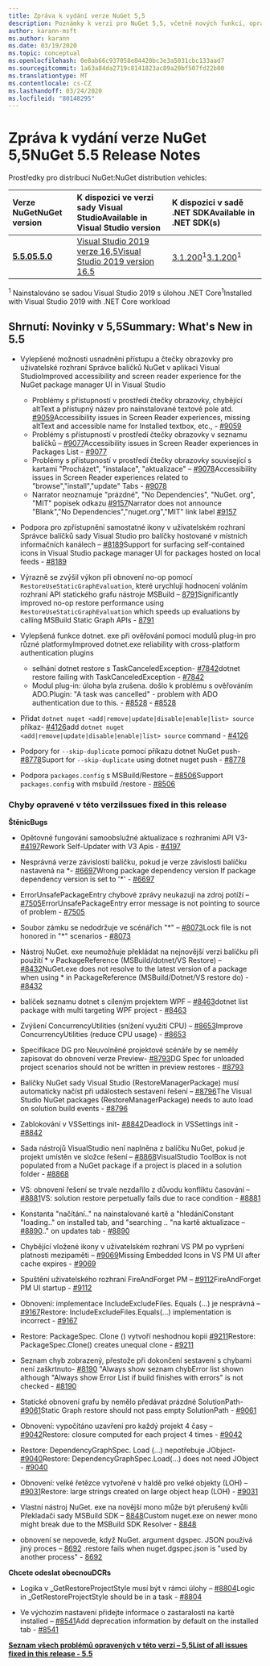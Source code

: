 ```yaml
---
title: Zpráva k vydání verze NuGet 5,5
description: Poznámky k verzi pro NuGet 5,5, včetně nových funkcí, oprav chyb a chcete odeslat obecnou.
author: karann-msft
ms.author: karann
ms.date: 03/19/2020
ms.topic: conceptual
ms.openlocfilehash: 0e8ab66c937058e84420bc3e3a5031cbc133aad7
ms.sourcegitcommit: 1a63a84da2719c8141823ac89a20bf507fd22b00
ms.translationtype: MT
ms.contentlocale: cs-CZ
ms.lasthandoff: 03/24/2020
ms.locfileid: "80148295"
---
```

# <a name="nuget-55-release-notes"></a><span data-ttu-id="2ddd0-103">Zpráva k vydání verze NuGet 5,5</span><span class="sxs-lookup"><span data-stu-id="2ddd0-103">NuGet 5.5 Release Notes</span></span>

<span data-ttu-id="2ddd0-104">Prostředky pro distribuci NuGet:</span><span class="sxs-lookup"><span data-stu-id="2ddd0-104">NuGet distribution vehicles:</span></span>

| <span data-ttu-id="2ddd0-105">Verze NuGet</span><span class="sxs-lookup"><span data-stu-id="2ddd0-105">NuGet version</span></span> | <span data-ttu-id="2ddd0-106">K dispozici ve verzi sady Visual Studio</span><span class="sxs-lookup"><span data-stu-id="2ddd0-106">Available in Visual Studio version</span></span>| <span data-ttu-id="2ddd0-107">K dispozici v sadě .NET SDK</span><span class="sxs-lookup"><span data-stu-id="2ddd0-107">Available in .NET SDK(s)</span></span>|
|:---|:---|:---|
| [<span data-ttu-id="2ddd0-108">**5.5.0**</span><span class="sxs-lookup"><span data-stu-id="2ddd0-108">**5.5.0**</span></span>](https://nuget.org/downloads) | [<span data-ttu-id="2ddd0-109">Visual Studio 2019 verze 16,5</span><span class="sxs-lookup"><span data-stu-id="2ddd0-109">Visual Studio 2019 version 16.5</span></span>](https://visualstudio.microsoft.com/downloads/) | <span data-ttu-id="2ddd0-110">[3.1.200](https://dotnet.microsoft.com/download/dotnet-core/3.1)<sup>1</sup></span><span class="sxs-lookup"><span data-stu-id="2ddd0-110">[3.1.200](https://dotnet.microsoft.com/download/dotnet-core/3.1)<sup>1</sup></span></span> |

<span data-ttu-id="2ddd0-111"><sup>1</sup> Nainstalováno se sadou Visual Studio 2019 s úlohou .NET Core</span><span class="sxs-lookup"><span data-stu-id="2ddd0-111"><sup>1</sup>Installed with Visual Studio 2019 with .NET Core workload</span></span>

## <a name="summary-whats-new-in-55"></a><span data-ttu-id="2ddd0-112">Shrnutí: Novinky v 5,5</span><span class="sxs-lookup"><span data-stu-id="2ddd0-112">Summary: What's New in 5.5</span></span>

* <span data-ttu-id="2ddd0-113">Vylepšené možnosti usnadnění přístupu a čtečky obrazovky pro uživatelské rozhraní Správce balíčků NuGet v aplikaci Visual Studio</span><span class="sxs-lookup"><span data-stu-id="2ddd0-113">Improved accessibility and screen reader experience for the NuGet package manager UI in Visual Studio</span></span>
    * <span data-ttu-id="2ddd0-114">Problémy s přístupností v prostředí čtečky obrazovky, chybějící altText a přístupný název pro nainstalované textové pole atd. [#9059](https://github.com/NuGet/Home/issues/9059)</span><span class="sxs-lookup"><span data-stu-id="2ddd0-114">Accessibility issues in Screen Reader experiences, missing altText and accessible name for Installed textbox, etc., - [#9059](https://github.com/NuGet/Home/issues/9059)</span></span>
    * <span data-ttu-id="2ddd0-115">Problémy s přístupností v prostředí čtečky obrazovky v seznamu balíčků – [#9077](https://github.com/NuGet/Home/issues/9077)</span><span class="sxs-lookup"><span data-stu-id="2ddd0-115">Accessibility issues in Screen Reader experiences in Packages List - [#9077](https://github.com/NuGet/Home/issues/9077)</span></span>
    * <span data-ttu-id="2ddd0-116">Problémy s přístupností v prostředí čtečky obrazovky související s kartami "Procházet", "instalace", "aktualizace" – [#9078](https://github.com/NuGet/Home/issues/9078)</span><span class="sxs-lookup"><span data-stu-id="2ddd0-116">Accessibility issues in Screen Reader experiences related to "browse","install","update" Tabs - [#9078](https://github.com/NuGet/Home/issues/9078)</span></span>
    * <span data-ttu-id="2ddd0-117">Narrator neoznamuje "prázdné", "No Dependencies", "NuGet. org", "MIT" popisek odkazu [#9157](https://github.com/NuGet/Home/issues/9157)</span><span class="sxs-lookup"><span data-stu-id="2ddd0-117">Narrator does not announce "Blank","No Dependencies","nuget.org","MIT" link label [#9157](https://github.com/NuGet/Home/issues/9157)</span></span>

* <span data-ttu-id="2ddd0-118">Podpora pro zpřístupnění samostatné ikony v uživatelském rozhraní Správce balíčků sady Visual Studio pro balíčky hostované v místních informačních kanálech – [#8189](https://github.com/NuGet/Home/issues/8189)</span><span class="sxs-lookup"><span data-stu-id="2ddd0-118">Support for surfacing self-contained icons in Visual Studio package manager UI for packages hosted on local feeds - [#8189](https://github.com/NuGet/Home/issues/8189)</span></span>

* <span data-ttu-id="2ddd0-119">Výrazně se zvýšil výkon při obnovení no-op pomocí `RestoreUseStaticGraphEvaluation`, které urychlují hodnocení voláním rozhraní API statického grafu nástroje MSBuild – [8791](https://github.com/NuGet/Home/issues/8791)</span><span class="sxs-lookup"><span data-stu-id="2ddd0-119">Significantly improved no-op restore performance using `RestoreUseStaticGraphEvaluation` which speeds up evaluations by calling MSBuild Static Graph APIs - [8791](https://github.com/NuGet/Home/issues/8791)</span></span>

* <span data-ttu-id="2ddd0-120">Vylepšená funkce dotnet. exe při ověřování pomocí modulů plug-in pro různé platformy</span><span class="sxs-lookup"><span data-stu-id="2ddd0-120">Improved dotnet.exe reliability with cross-platform authentication plugins</span></span>
    * <span data-ttu-id="2ddd0-121">selhání dotnet restore s TaskCanceledException- [#7842](https://github.com/NuGet/Home/issues/7842)</span><span class="sxs-lookup"><span data-stu-id="2ddd0-121">dotnet restore failing with TaskCanceledException - [#7842](https://github.com/NuGet/Home/issues/7842)</span></span>
    * <span data-ttu-id="2ddd0-122">Modul plug-in: úloha byla zrušena. došlo k problému s ověřováním ADO.</span><span class="sxs-lookup"><span data-stu-id="2ddd0-122">Plugin:  "A task was cancelled" - problem with ADO authentication due to this.</span></span><span data-ttu-id="2ddd0-123"> - [#8528](https://github.com/NuGet/Home/issues/8528)</span><span class="sxs-lookup"><span data-stu-id="2ddd0-123"> - [#8528](https://github.com/NuGet/Home/issues/8528)</span></span>

* <span data-ttu-id="2ddd0-124">Přidat `dotnet nuget <add|remove|update|disable|enable|list> source` příkaz- [#4126](https://github.com/NuGet/Home/issues/4126)</span><span class="sxs-lookup"><span data-stu-id="2ddd0-124">add `dotnet nuget <add|remove|update|disable|enable|list> source` command - [#4126](https://github.com/NuGet/Home/issues/4126)</span></span>

* <span data-ttu-id="2ddd0-125">Podpory for `--skip-duplicate` pomocí příkazu dotnet NuGet push- [#8778](https://github.com/NuGet/Home/issues/8778)</span><span class="sxs-lookup"><span data-stu-id="2ddd0-125">Suport for `--skip-duplicate`  using dotnet nuget push - [#8778](https://github.com/NuGet/Home/issues/8778)</span></span>

* <span data-ttu-id="2ddd0-126">Podpora `packages.config` s MSBuild/Restore – [#8506](https://github.com/NuGet/Home/issues/8506)</span><span class="sxs-lookup"><span data-stu-id="2ddd0-126">Support `packages.config` with msbuild /restore - [#8506](https://github.com/NuGet/Home/issues/8506)</span></span>

### <a name="issues-fixed-in-this-release"></a><span data-ttu-id="2ddd0-127">Chyby opravené v této verzi</span><span class="sxs-lookup"><span data-stu-id="2ddd0-127">Issues fixed in this release</span></span>

<span data-ttu-id="2ddd0-128">**Štěnic**</span><span class="sxs-lookup"><span data-stu-id="2ddd0-128">**Bugs**</span></span>

* <span data-ttu-id="2ddd0-129">Opětovné fungování samoobslužné aktualizace s rozhraními API V3- [#4197](https://github.com/NuGet/Home/issues/4197)</span><span class="sxs-lookup"><span data-stu-id="2ddd0-129">Rework Self-Updater with V3 Apis - [#4197](https://github.com/NuGet/Home/issues/4197)</span></span>

* <span data-ttu-id="2ddd0-130">Nesprávná verze závislostí balíčku, pokud je verze závislosti balíčku nastavená na \*- [#6697](https://github.com/NuGet/Home/issues/6697)</span><span class="sxs-lookup"><span data-stu-id="2ddd0-130">Wrong package dependency version If package dependency version is set to '\*' - [#6697](https://github.com/NuGet/Home/issues/6697)</span></span>

* <span data-ttu-id="2ddd0-131">ErrorUnsafePackageEntry chybové zprávy neukazují na zdroj potíží – [#7505](https://github.com/NuGet/Home/issues/7505)</span><span class="sxs-lookup"><span data-stu-id="2ddd0-131">ErrorUnsafePackageEntry error message is not pointing to source of problem - [#7505](https://github.com/NuGet/Home/issues/7505)</span></span>

* <span data-ttu-id="2ddd0-132">Soubor zámku se nedodržuje ve scénářích "\*" – [#8073](https://github.com/NuGet/Home/issues/8073)</span><span class="sxs-lookup"><span data-stu-id="2ddd0-132">Lock file is not honored in "\*" scenarios  - [#8073](https://github.com/NuGet/Home/issues/8073)</span></span>

* <span data-ttu-id="2ddd0-133">Nástroj NuGet. exe neumožňuje překládat na nejnovější verzi balíčku při použití \* v PackageReference (MSBuild/dotnet/VS Restore) – [#8432](https://github.com/NuGet/Home/issues/8432)</span><span class="sxs-lookup"><span data-stu-id="2ddd0-133">NuGet.exe does not resolve to the latest version of a package when using \* in PackageReference (MSBuild/Dotnet/VS restore do) - [#8432](https://github.com/NuGet/Home/issues/8432)</span></span>

* <span data-ttu-id="2ddd0-134">balíček seznamu dotnet s cíleným projektem WPF – [#8463](https://github.com/NuGet/Home/issues/8463)</span><span class="sxs-lookup"><span data-stu-id="2ddd0-134">dotnet list package with multi targeting WPF project - [#8463](https://github.com/NuGet/Home/issues/8463)</span></span>

* <span data-ttu-id="2ddd0-135">Zvýšení ConcurrencyUtilities (snížení využití CPU) – [#8653](https://github.com/NuGet/Home/issues/8653)</span><span class="sxs-lookup"><span data-stu-id="2ddd0-135">Improve ConcurrencyUtilities (reduce CPU usage) - [#8653](https://github.com/NuGet/Home/issues/8653)</span></span>

* <span data-ttu-id="2ddd0-136">Specifikace DG pro Neuvolněné projektové scénáře by se neměly zapisovat do obnovení verze Preview- [#8793](https://github.com/NuGet/Home/issues/8793)</span><span class="sxs-lookup"><span data-stu-id="2ddd0-136">DG Spec for unloaded project scenarios should not be written in preview restores - [#8793](https://github.com/NuGet/Home/issues/8793)</span></span>

* <span data-ttu-id="2ddd0-137">Balíčky NuGet sady Visual Studio (RestoreManagerPackage) musí automaticky načíst při událostech sestavení řešení – [#8796](https://github.com/NuGet/Home/issues/8796)</span><span class="sxs-lookup"><span data-stu-id="2ddd0-137">The Visual Studio NuGet packages (RestoreManagerPackage) needs to auto load on solution build events - [#8796](https://github.com/NuGet/Home/issues/8796)</span></span>

* <span data-ttu-id="2ddd0-138">Zablokování v VSSettings init- [#8842](https://github.com/NuGet/Home/issues/8842)</span><span class="sxs-lookup"><span data-stu-id="2ddd0-138">Deadlock in VSSettings init - [#8842](https://github.com/NuGet/Home/issues/8842)</span></span>

* <span data-ttu-id="2ddd0-139">Sada nástrojů VisualStudio není naplněna z balíčku NuGet, pokud je projekt umístěn ve složce řešení – [#8868](https://github.com/NuGet/Home/issues/8868)</span><span class="sxs-lookup"><span data-stu-id="2ddd0-139">VisualStudio ToolBox is not populated from a NuGet package if a project is placed in a solution folder - [#8868](https://github.com/NuGet/Home/issues/8868)</span></span>

* <span data-ttu-id="2ddd0-140">VS: obnovení řešení se trvale nezdařilo z důvodu konfliktu časování – [#8881](https://github.com/NuGet/Home/issues/8881)</span><span class="sxs-lookup"><span data-stu-id="2ddd0-140">VS:  solution restore perpetually fails due to race condition - [#8881](https://github.com/NuGet/Home/issues/8881)</span></span>

* <span data-ttu-id="2ddd0-141">Konstanta "načítání.." na nainstalované kartě a "hledání</span><span class="sxs-lookup"><span data-stu-id="2ddd0-141">Constant "loading.." on installed tab, and "searching</span></span> <term><span data-ttu-id="2ddd0-142">.. "na kartě aktualizace – [#8890](https://github.com/NuGet/Home/issues/8890)</span><span class="sxs-lookup"><span data-stu-id="2ddd0-142">.." on updates tab - [#8890](https://github.com/NuGet/Home/issues/8890)</span></span>

* <span data-ttu-id="2ddd0-143">Chybějící vložené ikony v uživatelském rozhraní VS PM po vypršení platnosti mezipaměti – [#9069](https://github.com/NuGet/Home/issues/9069)</span><span class="sxs-lookup"><span data-stu-id="2ddd0-143">Missing Embedded Icons in VS PM UI after cache expires - [#9069](https://github.com/NuGet/Home/issues/9069)</span></span>

* <span data-ttu-id="2ddd0-144">Spuštění uživatelského rozhraní FireAndForget PM – [#9112](https://github.com/NuGet/Home/issues/9112)</span><span class="sxs-lookup"><span data-stu-id="2ddd0-144">FireAndForget PM UI startup - [#9112](https://github.com/NuGet/Home/issues/9112)</span></span>

* <span data-ttu-id="2ddd0-145">Obnovení: implementace IncludeExcludeFiles. Equals (...) je nesprávná – [#9167](https://github.com/NuGet/Home/issues/9167)</span><span class="sxs-lookup"><span data-stu-id="2ddd0-145">Restore: IncludeExcludeFiles.Equals(...) implementation is incorrect - [#9167](https://github.com/NuGet/Home/issues/9167)</span></span>

* <span data-ttu-id="2ddd0-146">Restore: PackageSpec. Clone () vytvoří neshodnou kopii [#9211](https://github.com/NuGet/Home/issues/9211)</span><span class="sxs-lookup"><span data-stu-id="2ddd0-146">Restore: PackageSpec.Clone() creates unequal clone - [#9211](https://github.com/NuGet/Home/issues/9211)</span></span>

* <span data-ttu-id="2ddd0-147">Seznam chyb zobrazený, přestože při dokončení sestavení s chybami není zaškrtnuto- [#8190](https://github.com/NuGet/Home/issues/8190) "Always show seznam chyb</span><span class="sxs-lookup"><span data-stu-id="2ddd0-147">Error list shown although "Always show Error List if build finishes with errors" is not checked - [#8190](https://github.com/NuGet/Home/issues/8190)</span></span>

* <span data-ttu-id="2ddd0-148">Statické obnovení grafu by nemělo předávat prázdné SolutionPath- [#9061](https://github.com/NuGet/Home/issues/9061)</span><span class="sxs-lookup"><span data-stu-id="2ddd0-148">Static Graph restore should not pass empty SolutionPath - [#9061](https://github.com/NuGet/Home/issues/9061)</span></span>

* <span data-ttu-id="2ddd0-149">Obnovení: vypočítáno uzavření pro každý projekt 4 časy – [#9042](https://github.com/NuGet/Home/issues/9042)</span><span class="sxs-lookup"><span data-stu-id="2ddd0-149">Restore: closure computed for each project 4 times - [#9042](https://github.com/NuGet/Home/issues/9042)</span></span>

* <span data-ttu-id="2ddd0-150">Restore: DependencyGraphSpec. Load (...) nepotřebuje JObject- [#9040](https://github.com/NuGet/Home/issues/9040)</span><span class="sxs-lookup"><span data-stu-id="2ddd0-150">Restore: DependencyGraphSpec.Load(...) does not need JObject - [#9040](https://github.com/NuGet/Home/issues/9040)</span></span>

* <span data-ttu-id="2ddd0-151">Obnovení: velké řetězce vytvořené v haldě pro velké objekty (LOH) – [#9031](https://github.com/NuGet/Home/issues/9031)</span><span class="sxs-lookup"><span data-stu-id="2ddd0-151">Restore: large strings created on large object heap (LOH) - [#9031](https://github.com/NuGet/Home/issues/9031)</span></span>

* <span data-ttu-id="2ddd0-152">Vlastní nástroj NuGet. exe na novější mono může být přerušený kvůli Překladači sady MSBuild SDK – [8848](https://github.com/NuGet/Home/issues/8848)</span><span class="sxs-lookup"><span data-stu-id="2ddd0-152">Custom nuget.exe on newer mono might break due to the MSBuild SDK Resolver - [8848](https://github.com/NuGet/Home/issues/8848)</span></span>

* <span data-ttu-id="2ddd0-153">obnovení se nepovede, když NuGet. argument dgspec. JSON používá jiný proces – [8692](https://github.com/NuGet/Home/issues/8692) .</span><span class="sxs-lookup"><span data-stu-id="2ddd0-153">restore fails when nuget.dgspec.json is "used by another process" - [8692](https://github.com/NuGet/Home/issues/8692)</span></span>

<span data-ttu-id="2ddd0-154">**Chcete odeslat obecnou**</span><span class="sxs-lookup"><span data-stu-id="2ddd0-154">**DCRs**</span></span>

* <span data-ttu-id="2ddd0-155">Logika v _GetRestoreProjectStyle musí být v rámci úlohy – [#8804](https://github.com/NuGet/Home/issues/8804)</span><span class="sxs-lookup"><span data-stu-id="2ddd0-155">Logic in _GetRestoreProjectStyle should be in a task - [#8804](https://github.com/NuGet/Home/issues/8804)</span></span>

* <span data-ttu-id="2ddd0-156">Ve výchozím nastavení přidejte informace o zastaralosti na kartě installed – [#8541](https://github.com/NuGet/Home/issues/8541)</span><span class="sxs-lookup"><span data-stu-id="2ddd0-156">Add deprecation information by default on the installed tab - [#8541](https://github.com/NuGet/Home/issues/8541)</span></span>

<span data-ttu-id="2ddd0-157">**[Seznam všech problémů opravených v této verzi – 5,5](https://app.zenhub.com/workspaces/nuget-client-team-55aec9a240305cf007585881/reports/release?release=5e0e5fbd021f7aa0ec95db18)**</span><span class="sxs-lookup"><span data-stu-id="2ddd0-157">**[List of all issues fixed in this release - 5.5](https://app.zenhub.com/workspaces/nuget-client-team-55aec9a240305cf007585881/reports/release?release=5e0e5fbd021f7aa0ec95db18)**</span></span>
